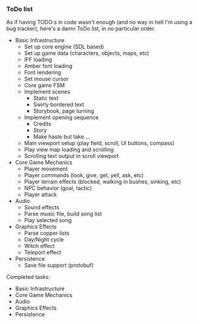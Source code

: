 ### ToDo list

As if having TODO:s in code wasn't enough (and no way in hell I'm using a bug
tracker), here's a damn ToDo list, in no particular order.

* Basic Infrastructure
    * Set up core engine (SDL based)
    * Set up game data (characters, objects, maps, etc)
    * IFF loading
    * Amber font loading
    * Font rendering
    * Set mouse cursor
    * Core game FSM
    * Implement scenes
        * Static text
        * Swirly bordered text
        * Storybook, page turning
    * Implement opening sequence
        * Credits
        * Story
        * Make haste but take ...
    * Main viewport setup (play field, scroll, UI buttons, compass)
    * Play view map loading and scrolling
    * Scrolling text output in scroll viewport
* Core Game Mechanics
    * Player movement
    * Player commands (look, give, get, yell, ask, etc)
    * Player terrain effects (blocked, walking in bushes, sinking, etc)
    * NPC behavior (goal, tactic)
    * Player attack
* Audio
    * Sound effects
    * Parse music file, build song list
    * Play selected song
* Graphics Effects
    * Parse copper lists
    * Day/Night cycle
    * Witch effect
    * Teleport effect
* Persistence
    * Save file support (protobuf)


Completed tasks:
* Basic Infrastructure
* Core Game Mechanics
* Audio
* Graphics Effects
* Persistence
